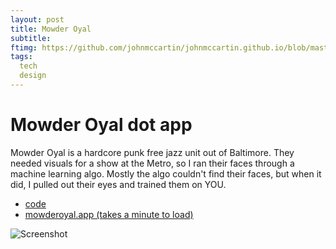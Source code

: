 ```yaml
---
layout: post
title: Mowder Oyal
subtitle: 
ftimg: https://github.com/johnmccartin/johnmccartin.github.io/blob/master/img/new-times/newtimes.png?raw=true
tags:
  tech
  design
---
```


# Mowder Oyal dot app

Mowder Oyal is a hardcore punk free jazz unit out of Baltimore. They needed visuals for a show at the Metro, so I ran their faces through a machine learning algo. Mostly the algo couldn't find their faces, but when it did, I pulled out their eyes and trained them on YOU.

* [code](https://github.com/mccartinj/mowderoyal/blob/main/sketch.js)
* [mowderoyal.app (takes a minute to load)](https://mowderoyal.netlify.app/)

![Screenshot](https://github.com/johnmccartin/johnmccartin.github.io/blob/master/img/new-times/newtimes.png?raw=true)